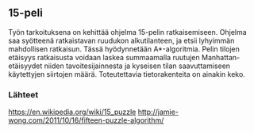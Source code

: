 ## 15-peli
Työn tarkoituksena on kehittää ohjelma 15-pelin ratkaisemiseen. Ohjelma saa syötteenä ratkaistavan ruudukon alkutilanteen, ja etsii lyhyimmän mahdollisen ratkaisun. Tässä hyödynnetään A*-algoritmia. Pelin tilojen etäisyys ratkaisusta voidaan laskea summaamalla ruutujen Manhattan-etäisyydet niiden tavoitesijainnesta ja kyseisen tilan saavuttamiseen käytettyjen siirtojen määrä. Toteutettavia tietorakenteita on ainakin keko.


### Lähteet
https://en.wikipedia.org/wiki/15_puzzle
http://jamie-wong.com/2011/10/16/fifteen-puzzle-algorithm/
